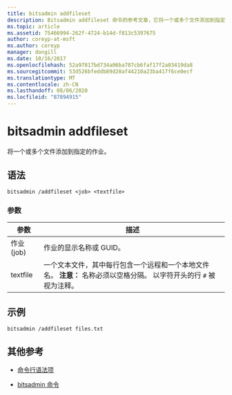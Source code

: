 ```yaml
---
title: bitsadmin addfileset
description: Bitsadmin addfileset 命令的参考文章，它将一个或多个文件添加到指定的作业。
ms.topic: article
ms.assetid: 75466994-262f-4724-b14d-f813c5397675
author: coreyp-at-msft
ms.author: coreyp
manager: dongill
ms.date: 10/16/2017
ms.openlocfilehash: 52a97817bd734a06ba787cb6faf17f2a03419da8
ms.sourcegitcommit: 53d526bfeddb89d28af44210a23ba417f6ce0ecf
ms.translationtype: MT
ms.contentlocale: zh-CN
ms.lasthandoff: 08/06/2020
ms.locfileid: "87894915"
---
```

# <a name="bitsadmin-addfileset"></a>bitsadmin addfileset

将一个或多个文件添加到指定的作业。

## <a name="syntax"></a>语法

```
bitsadmin /addfileset <job> <textfile>
```

### <a name="parameters"></a>参数

| 参数 | 描述 |
| --------- | ----------- |
| 作业 (job) | 作业的显示名称或 GUID。 |
| textfile | 一个文本文件，其中每行包含一个远程和一个本地文件名。 **注意：** 名称必须以空格分隔。 以字符开头的行 `#` 被视为注释。 |

## <a name="examples"></a>示例

```
bitsadmin /addfileset files.txt
```

## <a name="additional-references"></a>其他参考

- [命令行语法项](command-line-syntax-key.md)

- [bitsadmin 命令](bitsadmin.md)
